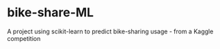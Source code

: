 # bike-share-ML
A project using scikit-learn to predict bike-sharing usage - from a Kaggle competition
